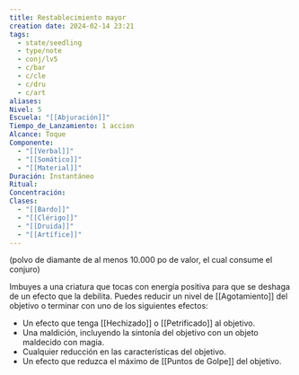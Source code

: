 ```yaml
---
title: Restablecimiento mayor
creation date: 2024-02-14 23:21
tags:
  - state/seedling
  - type/note
  - conj/lv5
  - c/bar
  - c/cle
  - c/dru
  - c/art
aliases: 
Nivel: 5
Escuela: "[[Abjuración]]"
Tiempo_de_Lanzamiento: 1 accion
Alcance: Toque
Componente:
  - "[[Verbal]]"
  - "[[Somático]]"
  - "[[Material]]"
Duración: Instantáneo
Ritual: 
Concentración: 
Clases:
  - "[[Bardo]]"
  - "[[Clérigo]]"
  - "[[Druida]]"
  - "[[Artífice]]"
---
```

(polvo de diamante de al menos 10.000 po de valor, el cual consume el conjuro)

Imbuyes a una criatura que tocas con energía positiva para que se deshaga de un efecto que la debilita. Puedes reducir un nivel de [[Agotamiento]] del objetivo o terminar con uno de los siguientes efectos:

- Un efecto que tenga [[Hechizado]] o [[Petrificado]] al objetivo.
- Una maldición, incluyendo la sintonía del objetivo con un objeto maldecido con magia.
- Cualquier reducción en las características del objetivo.
- Un efecto que reduzca el máximo de [[Puntos de Golpe]] del objetivo.
